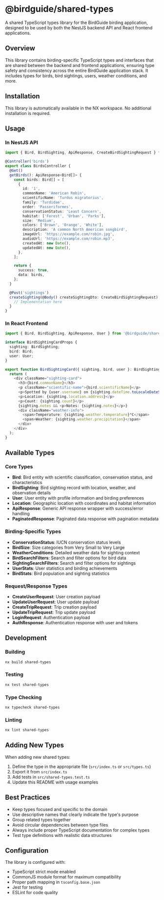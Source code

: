 # @birdguide/shared-types

A shared TypeScript types library for the BirdGuide birding application, designed to be used by both the NestJS backend API and React frontend applications.

## Overview

This library contains birding-specific TypeScript types and interfaces that are shared between the backend and frontend applications, ensuring type safety and consistency across the entire BirdGuide application stack. It includes types for birds, bird sightings, users, weather conditions, and more.

## Installation

This library is automatically available in the NX workspace. No additional installation is required.

## Usage

### In NestJS API

```typescript
import { Bird, BirdSighting, ApiResponse, CreateBirdSightingRequest } from '@birdguide/shared-types';

@Controller('birds')
export class BirdsController {
  @Get()
  getBirds(): ApiResponse<Bird[]> {
    const birds: Bird[] = [
      {
        id: '1',
        commonName: 'American Robin',
        scientificName: 'Turdus migratorius',
        family: 'Turdidae',
        order: 'Passeriformes',
        conservationStatus: 'Least Concern',
        habitat: ['Forest', 'Urban', 'Parks'],
        size: 'Medium',
        colors: ['Brown', 'Orange', 'White'],
        description: 'A common North American songbird',
        imageUrl: 'https://example.com/robin.jpg',
        audioUrl: 'https://example.com/robin.mp3',
        createdAt: new Date(),
        updatedAt: new Date(),
      },
    ];

    return {
      success: true,
      data: birds,
    };
  }

  @Post('sightings')
  createSighting(@Body() createSightingDto: CreateBirdSightingRequest): ApiResponse<BirdSighting> {
    // Implementation here
  }
}
```

### In React Frontend

```typescript
import { Bird, BirdSighting, ApiResponse, User } from '@birdguide/shared-types';

interface BirdSightingCardProps {
  sighting: BirdSighting;
  bird: Bird;
  user: User;
}

export function BirdSightingCard({ sighting, bird, user }: BirdSightingCardProps) {
  return (
    <div className="sighting-card">
      <h3>{bird.commonName}</h3>
      <p className="scientific-name">{bird.scientificName}</p>
      <p>Spotted by {user.username} on {sighting.dateTime.toLocaleDateString()}</p>
      <p>Location: {sighting.location.address}</p>
      <p>Count: {sighting.count}</p>
      {sighting.notes && <p>Notes: {sighting.notes}</p>}
      <div className="weather-info">
        <span>Temperature: {sighting.weather.temperature}°C</span>
        <span>Weather: {sighting.weather.precipitation}</span>
      </div>
    </div>
  );
}
```

## Available Types

### Core Types

- **Bird**: Bird entity with scientific classification, conservation status, and characteristics
- **BirdSighting**: Bird sighting record with location, weather, and observation details
- **User**: User entity with profile information and birding preferences
- **Location**: Geographic location with coordinates and habitat information
- **ApiResponse<T>**: Generic API response wrapper with success/error handling
- **PaginatedResponse<T>**: Paginated data response with pagination metadata

### Birding-Specific Types

- **ConservationStatus**: IUCN conservation status levels
- **BirdSize**: Size categories from Very Small to Very Large
- **WeatherConditions**: Detailed weather data for sighting context
- **BirdSearchFilters**: Search and filter options for bird data
- **SightingSearchFilters**: Search and filter options for sightings
- **UserStats**: User statistics and birding achievements
- **BirdStats**: Bird population and sighting statistics

### Request/Response Types

- **CreateUserRequest**: User creation payload
- **UpdateUserRequest**: User update payload
- **CreateTripRequest**: Trip creation payload
- **UpdateTripRequest**: Trip update payload
- **LoginRequest**: Authentication payload
- **AuthResponse**: Authentication response with user and tokens

## Development

### Building

```bash
nx build shared-types
```

### Testing

```bash
nx test shared-types
```

### Type Checking

```bash
nx typecheck shared-types
```

### Linting

```bash
nx lint shared-types
```

## Adding New Types

When adding new shared types:

1. Define the type in the appropriate file (`src/index.ts` or `src/types.ts`)
2. Export it from `src/index.ts`
3. Add tests in `src/shared-types.test.ts`
4. Update this README with usage examples

## Best Practices

- Keep types focused and specific to the domain
- Use descriptive names that clearly indicate the type's purpose
- Group related types together
- Avoid circular dependencies between type files
- Always include proper TypeScript documentation for complex types
- Test type definitions with realistic data structures

## Configuration

The library is configured with:
- TypeScript strict mode enabled
- CommonJS module format for maximum compatibility
- Proper path mapping in `tsconfig.base.json`
- Jest for testing
- ESLint for code quality
